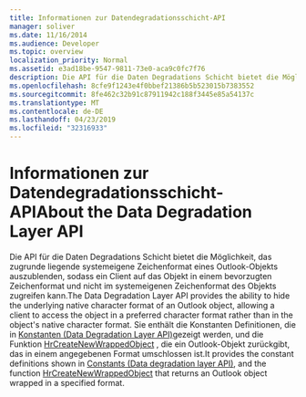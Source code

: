 ```yaml
---
title: Informationen zur Datendegradationsschicht-API
manager: soliver
ms.date: 11/16/2014
ms.audience: Developer
ms.topic: overview
localization_priority: Normal
ms.assetid: e3ad18be-9547-9811-73e0-aca9c0fc7f76
description: Die API für die Daten Degradations Schicht bietet die Möglichkeit, das zugrunde liegende systemeigene Zeichenformat eines Outlook-Objekts auszublenden, sodass ein Client auf das Objekt in einem bevorzugten Zeichenformat und nicht im systemeigenen Zeichenformat des Objekts zugreifen kann.
ms.openlocfilehash: 8cfe9f1243e4f0bbef21386b5b523015b7383552
ms.sourcegitcommit: 8fe462c32b91c87911942c188f3445e85a54137c
ms.translationtype: MT
ms.contentlocale: de-DE
ms.lasthandoff: 04/23/2019
ms.locfileid: "32316933"
---
```

# <a name="about-the-data-degradation-layer-api"></a><span data-ttu-id="4159b-103">Informationen zur Datendegradationsschicht-API</span><span class="sxs-lookup"><span data-stu-id="4159b-103">About the Data Degradation Layer API</span></span>

<span data-ttu-id="4159b-104">Die API für die Daten Degradations Schicht bietet die Möglichkeit, das zugrunde liegende systemeigene Zeichenformat eines Outlook-Objekts auszublenden, sodass ein Client auf das Objekt in einem bevorzugten Zeichenformat und nicht im systemeigenen Zeichenformat des Objekts zugreifen kann.</span><span class="sxs-lookup"><span data-stu-id="4159b-104">The Data Degradation Layer API provides the ability to hide the underlying native character format of an Outlook object, allowing a client to access the object in a preferred character format rather than in the object's native character format.</span></span> <span data-ttu-id="4159b-105">Sie enthält die Konstanten Definitionen, die in [Konstanten (Data Degradation Layer API)](constants-data-degradation-layer-api.md)gezeigt werden, und die Funktion [HrCreateNewWrappedObject](hrcreatenewwrappedobject.md) , die ein Outlook-Objekt zurückgibt, das in einem angegebenen Format umschlossen ist.</span><span class="sxs-lookup"><span data-stu-id="4159b-105">It provides the constant definitions shown in [Constants (Data degradation layer API)](constants-data-degradation-layer-api.md), and the function [HrCreateNewWrappedObject](hrcreatenewwrappedobject.md) that returns an Outlook object wrapped in a specified format.</span></span> 
  

